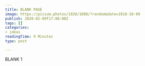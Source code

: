 ```yaml
---
title: BLANK PAGE
image: https://picsum.photos/1920/1080/?random&date=2018-10-09
publish: 2020-02-09T17:00:00Z
tags: []
categories:
- ideas
readingTime: 9 Minutes
type: post

---
```

BLANK 1